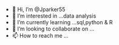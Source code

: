 - 👋 Hi, I’m @Jparker55
- 👀 I’m interested in ...data analysis 
- 🌱 I’m currently learning ...sql,python & R
- 💞️ I’m looking to collaborate on ...
- 📫 How to reach me ...

<!---
Jparker55/Jparker55 is a ✨ special ✨ repository because its `README.md` (this file) appears on your GitHub profile.
You can click the Preview link to take a look at your changes.
--->

